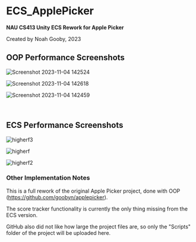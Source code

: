 # ECS_ApplePicker
**NAU CS413 Unity ECS Rework for Apple Picker**

Created by Noah Gooby, 2023

## OOP Performance Screenshots

![Screenshot 2023-11-04 142524](https://github.com/goobyn/ApplePicker_ECS/assets/116697167/4fd7c25f-5e0e-4fca-9069-74255fde0c1e)

![Screenshot 2023-11-04 142618](https://github.com/goobyn/ApplePicker_ECS/assets/116697167/49fa8965-e983-435c-ba02-bec3ca0fea5c)

![Screenshot 2023-11-04 142459](https://github.com/goobyn/ApplePicker_ECS/assets/116697167/bc02b512-fd9f-4f85-bf5f-aff7c8dbbff9)

<br> 

## ECS Performance Screenshots

![higherf3](https://github.com/goobyn/ApplePicker_ECS/assets/116697167/c6424f43-33e9-447f-b5ba-43e50057bace)

![higherf](https://github.com/goobyn/ApplePicker_ECS/assets/116697167/d15fe8bf-dd2c-436d-a574-3a50f0ca8382)

![higherf2](https://github.com/goobyn/ApplePicker_ECS/assets/116697167/cbd74b0f-a9c5-42e4-9e6b-7564b468751e)

### Other Implementation Notes

This is a full rework of the original Apple Picker project, done with OOP (https://github.com/goobyn/applepicker).

The score tracker functionality is currently the only thing missing from the ECS version.

GitHub also did not like how large the project files are, so only the "Scripts" folder of the project will be uploaded here.
